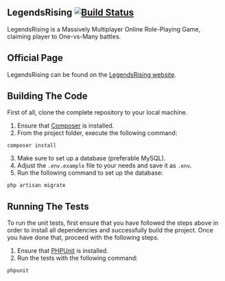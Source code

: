 ## LegendsRising [![Build Status](https://travis-ci.org/MarcScheib/legendsrising-backend.svg?branch=master)](https://travis-ci.org/MarcScheib/legendsrising)

LegendsRising is a Massively Multiplayer Online Role-Playing Game, claiming player to One-vs-Many battles.

## Official Page

LegendsRising can be found on the [LegendsRising website](http://www.legendsrising.de/).

## Building The Code

First of all, clone the complete repository to your local machine.

1. Ensure that [Composer](https://getcomposer.org/) is installed.
2. From the project folder, execute the following command:

  ```shell
  composer install
  ```
3. Make sure to set up a database (preferable MySQL).
4. Adjust the ```.env.example``` file to your needs and save it as ```.env```.
5. Run the following command to set up the database:

  ```shell
  php artisan migrate
  ```

## Running The Tests

To run the unit tests, first ensure that you have followed the steps above in order to install all dependencies and successfully build the project. Once you have done that, proceed with the following steps.

1. Ensure that [PHPUnit](https://phpunit.de/) is installed.
2. Run the tests with the following command:

  ```shell
  phpunit
  ```